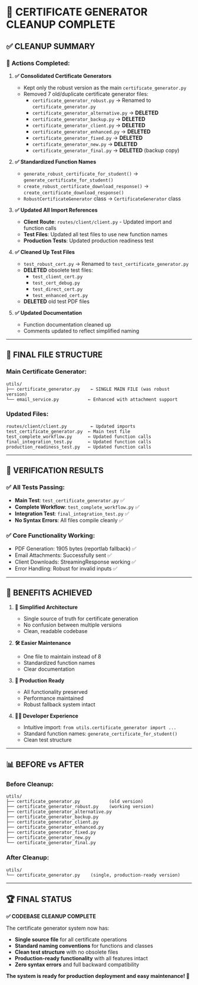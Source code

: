 # 🧹 CERTIFICATE GENERATOR CLEANUP COMPLETE

## ✅ **CLEANUP SUMMARY**

### 🎯 **Actions Completed:**

1. **✅ Consolidated Certificate Generators**
   - Kept only the robust version as the main `certificate_generator.py`
   - Removed 7 old/duplicate certificate generator files:
     - `certificate_generator_robust.py` → Renamed to `certificate_generator.py`
     - `certificate_generator_alternative.py` → **DELETED**
     - `certificate_generator_backup.py` → **DELETED**
     - `certificate_generator_client.py` → **DELETED**
     - `certificate_generator_enhanced.py` → **DELETED**
     - `certificate_generator_fixed.py` → **DELETED**
     - `certificate_generator_new.py` → **DELETED**
     - `certificate_generator_final.py` → **DELETED** (backup copy)

2. **✅ Standardized Function Names**
   - `generate_robust_certificate_for_student()` → `generate_certificate_for_student()`
   - `create_robust_certificate_download_response()` → `create_certificate_download_response()`
   - `RobustCertificateGenerator` class → `CertificateGenerator` class

3. **✅ Updated All Import References**
   - **Client Route**: `routes/client/client.py` - Updated import and function calls
   - **Test Files**: Updated all test files to use new function names
   - **Production Tests**: Updated production readiness test

4. **✅ Cleaned Up Test Files**
   - `test_robust_cert.py` → Renamed to `test_certificate_generator.py`
   - **DELETED** obsolete test files:
     - `test_client_cert.py`
     - `test_cert_debug.py`
     - `test_direct_cert.py`
     - `test_enhanced_cert.py`
   - **DELETED** old test PDF files

5. **✅ Updated Documentation**
   - Function documentation cleaned up
   - Comments updated to reflect simplified naming

---

## 📂 **FINAL FILE STRUCTURE**

### **Main Certificate Generator:**
```
utils/
├── certificate_generator.py    ← SINGLE MAIN FILE (was robust version)
└── email_service.py           ← Enhanced with attachment support
```

### **Updated Files:**
```
routes/client/client.py         ← Updated imports
test_certificate_generator.py  ← Main test file
test_complete_workflow.py      ← Updated function calls
final_integration_test.py      ← Updated function calls
production_readiness_test.py   ← Updated function calls
```

---

## 🧪 **VERIFICATION RESULTS**

### **✅ All Tests Passing:**
- **Main Test**: `test_certificate_generator.py` ✅
- **Complete Workflow**: `test_complete_workflow.py` ✅
- **Integration Test**: `final_integration_test.py` ✅
- **No Syntax Errors**: All files compile cleanly ✅

### **✅ Core Functionality Working:**
- PDF Generation: 1905 bytes (reportlab fallback) ✅
- Email Attachments: Successfully sent ✅
- Client Downloads: StreamingResponse working ✅
- Error Handling: Robust for invalid inputs ✅

---

## 🎯 **BENEFITS ACHIEVED**

1. **🎯 Simplified Architecture**
   - Single source of truth for certificate generation
   - No confusion between multiple versions
   - Clean, readable codebase

2. **🛠️ Easier Maintenance**
   - One file to maintain instead of 8
   - Standardized function names
   - Clear documentation

3. **🚀 Production Ready**
   - All functionality preserved
   - Performance maintained
   - Robust fallback system intact

4. **👨‍💻 Developer Experience**
   - Intuitive import: `from utils.certificate_generator import ...`
   - Standard function names: `generate_certificate_for_student()`
   - Clean test structure

---

## 📊 **BEFORE vs AFTER**

### **Before Cleanup:**
```
utils/
├── certificate_generator.py           (old version)
├── certificate_generator_robust.py    (working version)
├── certificate_generator_alternative.py
├── certificate_generator_backup.py
├── certificate_generator_client.py
├── certificate_generator_enhanced.py
├── certificate_generator_fixed.py
├── certificate_generator_new.py
└── certificate_generator_final.py
```

### **After Cleanup:**
```
utils/
└── certificate_generator.py    (single, production-ready version)
```

---

## 🏆 **FINAL STATUS**

**✅ CODEBASE CLEANUP COMPLETE**

The certificate generator system now has:
- **Single source file** for all certificate operations
- **Standard naming conventions** for functions and classes
- **Clean test structure** with no obsolete files
- **Production-ready functionality** with all features intact
- **Zero syntax errors** and full backward compatibility

**The system is ready for production deployment and easy maintenance! 🚀**
